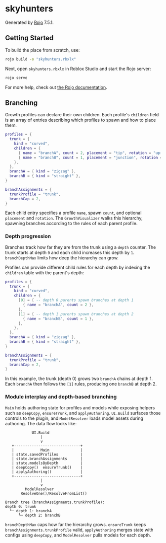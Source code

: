 # skyhunters
Generated by [Rojo](https://github.com/rojo-rbx/rojo) 7.5.1.

## Getting Started
To build the place from scratch, use:

```bash
rojo build -o "skyhunters.rbxlx"
```

Next, open `skyhunters.rbxlx` in Roblox Studio and start the Rojo server:

```bash
rojo serve
```

For more help, check out [the Rojo documentation](https://rojo.space/docs).

## Branching

Growth profiles can declare their own children. Each profile's `children` field is
an array of entries describing which profiles to spawn and how to place them.

```lua
profiles = {
  trunk = {
    kind = "curved",
    children = {
      { name = "branchA", count = 2, placement = "tip", rotation = "upright" },
      { name = "branchB", count = 1, placement = "junction", rotation = "inherit" },
    },
  },
  branchA = { kind = "zigzag" },
  branchB = { kind = "straight" },
}

branchAssignments = {
  trunkProfile = "trunk",
  branchCap = 2,
}
```

Each child entry specifies a profile `name`, spawn `count`, and optional `placement`
and `rotation`. The `GrowthVisualizer` walks this hierarchy, spawning branches
according to the rules of each parent profile.

### Depth progression

Branches track how far they are from the trunk using a `depth` counter. The
trunk starts at depth `0` and each child increases this depth by `1`.
`branchDepthMax` limits how deep the hierarchy can grow.

Profiles can provide different child rules for each depth by indexing the
`children` table with the parent's depth:

```lua
profiles = {
  trunk = {
    kind = "curved",
    children = {
      [0] = { -- depth 0 parents spawn branches at depth 1
        { name = "branchA", count = 2 },
      },
      [1] = { -- depth 1 parents spawn branches at depth 2
        { name = "branchB", count = 1 },
      },
    },
  },
  branchA = { kind = "zigzag" },
  branchB = { kind = "straight" },
}

branchAssignments = {
  trunkProfile = "trunk",
  branchCap = 2,
}
```

In this example, the trunk (depth 0) grows two `branchA` chains at depth 1.
Each `branchA` then follows the `[1]` rules, producing one `branchB` at depth 2.

### Module interplay and depth-based branching

`Main` holds authoring state for profiles and models while exposing helpers
such as `deepCopy`, `ensureTrunk`, and `applyAuthoring`. `UI.Build` surfaces
those controls to the plugin, and `ModelResolver` loads model assets during
authoring. The data flow looks like:

```
            UI.Build
                |
                v
   +------------------------------+
   |            Main              |
   | state.savedProfiles          |
   | state.branchAssignments      |
   | state.modelsByDepth          |
   | deepCopy()  ensureTrunk()    |
   | applyAuthoring()             |
   +------------------------------+
                |
                v
         ModelResolver
       ResolveOne()/ResolveFromList()

Branch tree (branchAssignments.trunkProfile):
depth 0: trunk
  └─ depth 1: branchA
      └─ depth 2: branchB
```

`branchDepthMax` caps how far the hierarchy grows. `ensureTrunk` keeps
`branchAssignments.trunkProfile` valid, `applyAuthoring` merges state with
configs using `deepCopy`, and `ModelResolver` pulls models for each depth.
